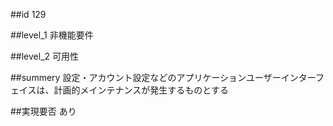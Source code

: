 ##id
129

##level_1
非機能要件

##level_2
可用性

##summery
設定・アカウント設定などのアプリケーションユーザーインターフェイスは、計画的メインテナンスが発生するものとする

##実現要否
あり

